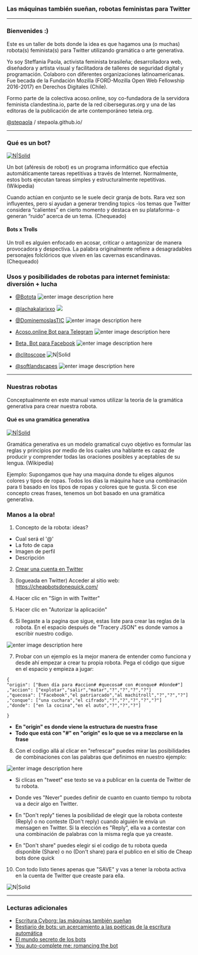 ### Las máquinas también sueñan, robotas feministas para Twitter
---

### Bienvenides :)

Este es un taller de bots donde la idea es que hagamos una (o muchas) robota(s) feminista(s) para Twitter utilizando gramática o arte generativa.

Yo soy Steffania Paola, activista feminista brasileña; desarrolladora web, diseñadora y artista visual y facilitadora de talleres de seguridad digital y programación. Colaboro con diferentes organizaciones latinoamericanas. Fue becada de la Fundación Mozilla (FORD-Mozilla Open Web Fellowship 2016-2017) en Derechos Digitales (Chile).

Formo parte de la colectiva acoso.online, soy co-fundadora de la servidora feminista clandestina.io, parte de la red ciberseguras.org y una de las editoras de la publicación de arte contemporáneo teteia.org.

[@stepaola](https://twitter.com/stepaola) / stepaola.github.io/

---


### Qué es un bot?

[![N|Solid](https://media.giphy.com/media/UH9QKcraNtbxK/giphy.gif)](https://nodesource.com/products/nsolid)

Un bot (aféresis de robot) es un programa informático que efectúa automáticamente tareas repetitivas a través de Internet. Normalmente, estos bots ejecutan tareas simples y estructuralmente repetitivas. (Wikipedia)

Cuando actúan en conjunto se le suele decir granja de bots. Rara vez son influyentes, pero sí ayudan a generar trending topics -los temas que Twitter considera “calientes” en cierto momento y destaca en su plataforma- o generan “ruido” acerca de un tema. (Chequeado)

#### Bots x Trolls

Un troll es alguien enfocado en acosar, criticar o antagonizar de manera provocadora y despectiva. La palabra originalmente refiere a desagradables personajes folclóricos que viven en las cavernas escandinavas. (Chequeado)


### Usos y posibilidades de robotas para internet feminista: diversión + lucha

- [@Botota](https://twitter.com/bototadice)
![enter image description here](https://i.imgur.com/ELUB0RA.jpg)

- [@lachakalarixxo](https://twitter.com/LACHAKALARIXXO)
![](https://i.imgur.com/xfQik76.jpg)
- [@DominemoslasTIC](https://twitter.com/DominemoslasTIC)
![enter image description here](https://i.imgur.com/8pKxtOR.png)

- [Acoso.online Bot para Telegram](https://acoso.online/cl/chat-de-ayuda/)
![enter image description here](https://media.giphy.com/media/jtv3zdHN5DqPQ1j6Fy/giphy.gif)

- [Beta, Bot para Facebook](bit.ly/chamabetanoinbox)
![enter image description here](https://i.imgur.com/2IIc6Zb.jpg)

- [@clitoscope](https://twitter.com/clitoscope)
![N|Solid](https://i.imgur.com/VouA6ki.jpg)
- [@softlandscapes](https://twitter.com/softlandscapes)
![enter image description here](https://i.imgur.com/iF6i8Qe.png)


---
### Nuestras robotas
Conceptualmente en este manual vamos utilizar la teoria de la gramática generativa para crear nuestra robota. 

#### Qué es una gramática generativa 

[![N|Solid](https://media.giphy.com/media/qccVJBDT6xNqU/giphy.gif)](https://nodesource.com/products/nsolid)

Gramática generativa es un modelo gramatical cuyo objetivo es formular las reglas y principios por medio de los cuales una hablante es capaz de producir y comprender todas las oraciones posibles y aceptables de su lengua. (Wikipedia)

Ejemplo: 
Supongamos que hay una maquina donde tu eliges algunos colores y tipos de ropas. Todos los días la máquina hace una combinación para ti basado en los tipos de ropas y colores que te gusta. Si con ese concepto creas frases, tenemos un bot basado en una gramática generativa.

### Manos a la obra!
1. Concepto de la robota: ideas? 
- Cual será el '@'
- La foto de capa
- Imagen de perfil
- Descripción 

2. [Crear una cuenta en Twitter](https://twitter.com/i/flow/signup)

3. (logueada en Twitter) Acceder al sitio web: https://cheapbotsdonequick.com/
4. Hacer clic en "Sign in with Twitter"
5. Hacer clic en "Autorizar la aplicación"
6. Si llegaste a la pagina que sigue, estas liste para crear las reglas de la robota. En el espacío después de "Tracery JSON" es donde vamos a escribir nuestro codigo. 

![enter image description here](https://i.imgur.com/RYLoszA.png)

7. Probar con un ejemplo es la mejor manera de entender como funciona y desde ahí empezar a crear tu propia robota. Pega el código que sigue en el espacio y empieza a jugar: 
~~~~ 
{
"origin": ["Buen día para #accion# #quecosa# con #conque# #donde#"]
,"accion": ["explotar","salir","matar","?","?","?","?"]
,"quecosa": ["Facebook","el patriarcado","al machitroll","?","?","?"]
,"conque": ["una cuchara","el cifrado","?","?","?","?","?"]
,"donde": ["en la cocina","en el auto","?","?","?"]

} 
~~~~
- **En "origin" es donde viene la estructura de nuestra frase**
- **Todo que está con "#" en "origin" es lo que se va a mezclarse en la frase**


8. Con el codigo allá al clicar en "refrescar" puedes mirar las posibilidades de combinaciones con las palabras que definimos en nuestro ejemplo:

![enter image description here](https://i.imgur.com/ZcVL3jc.png)

- Si clicas en "tweet" ese texto se va a publicar en la cuenta de Twitter de tu robota.

- Donde ves "Never" puedes definir de cuanto en cuanto tiempo tu robota va a decir algo en Twitter.
- En "Don't reply" tienes la posibilidad de elegir que la robota conteste (Reply) o no conteste (Don't reply) cuando alguién le envía un mensagen en Twitter. Si la elección es "Reply", ella va a contestar con una combinación de palabras con la misma regla que ya creaste. 
- En "Don't share" puedes elegir si el codigo de tu robota queda disponible (Share) o no (Don't share) para el publico en el sitio de Cheap bots done quick
10. Con todo listo tienes apenas que "SAVE" y vas a tener la robota activa en la cuenta de Twitter que creaste para ella. 

![N|Solid](https://media2.giphy.com/media/3og0ISTHRg4HSNKTao/giphy.gif)


---
### Lecturas adicionales
- [Escritura Cyborg: las máquinas también sueñan](https://www.genderit.org/es/articles/edicion-especial-escritura-cyborg-las-maquinas-tambien-suenan)
- [Bestiario de bots: un acercamiento a las poéticas de la escritura automática](http://editorial.centroculturadigital.mx/articulo/bestiario-de-bots)
- [El mundo secreto de los bots](http://www.chequeado.com/investigacion/el-mundo-secreto-de-los-bots-y-los-trolls-y-como-esos-ejercitos-influyen-en-la-politica/)
- [You auto-complete me: romancing the bot](https://deepdives.in/you-auto-complete-me-romancing-the-bot-f2f16613fec8)
